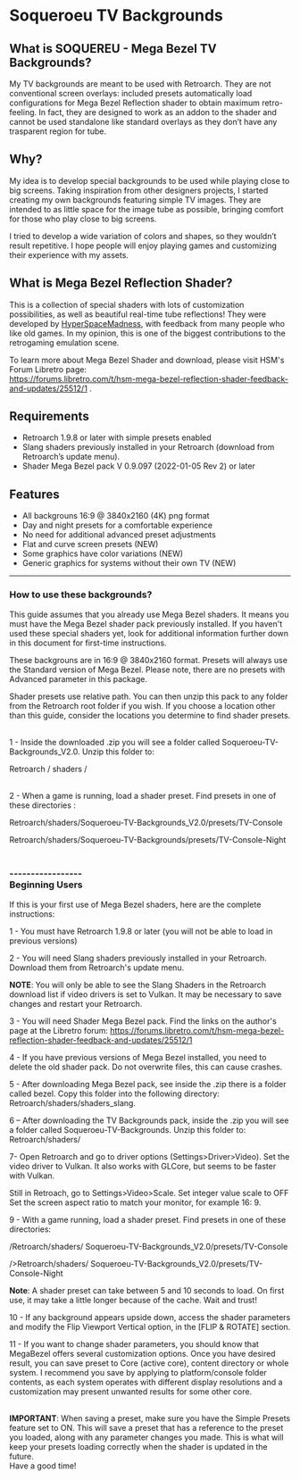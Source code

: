 # Soqueroeu TV Backgrounds
<h2>What is SOQUEREU - Mega Bezel TV Backgrounds?</h2>
<p>My TV backgrounds are meant to be used with Retroarch. They are not conventional screen overlays: included presets automatically load configurations for Mega Bezel Reflection shader to obtain maximum retro-feeling. In fact, they are designed to work as an addon to the shader and cannot be used standalone like standard overlays as they don&rsquo;t have any trasparent region for tube.</p>
<h2>Why?</h2>
<p>My idea is to develop special backgrounds to be used while playing close to big screens. Taking inspiration from other designers projects, I started creating my own backgrounds featuring simple TV images. They are intended to as little space for the image tube as possible, bringing comfort for those who play close to big screens.</p>
<p>I tried to develop a wide variation of colors and shapes, so they wouldn&rsquo;t result repetitive. I hope people will enjoy playing games and customizing their experience with my assets.</p>
<h2>What is Mega Bezel Reflection Shader?</h2>
<p>This is a collection of special shaders with lots of customization possibilities, as well as beautiful real-time tube reflections! They were developed by <a href="https://forums.libretro.com/u/hyperspacemadness/summary">HyperSpaceMadness</a>, with feedback from many people who like old games. In my opinion, this is one of the biggest contributions to the retrogaming emulation scene.</p>
<p>To learn more about Mega Bezel Shader and download, please visit HSM's Forum Libretro page:<br /><a href="https://forums.libretro.com/t/hsm-mega-bezel-reflection-shader-feedback-and-updates/25512/1" rel="nofollow">https://forums.libretro.com/t/hsm-mega-bezel-reflection-shader-feedback-and-updates/25512/1</a> .</p
<ul>
<h2>Requirements</h2>
</ul>

<ul>
<li>Retroarch 1.9.8 or later with simple presets enabled</li>
<li>Slang shaders previously installed in your Retroarch (download from Retroarch&rsquo;s update menu).</li>
<li>Shader Mega Bezel pack V 0.9.097 (2022-01-05 Rev 2) or later</li>
</ul>
<h2>Features</h2>
<ul>
<li>All backgrouns 16:9 @ 3840x2160 (4K) png format</li>
<li>Day and night presets for a comfortable experience </li>
<li>No need for additional advanced preset adjustments</li>
<li>Flat and curve screen presets (NEW)</li>
<li>Some graphics have color variations (NEW)</li>
<li>Generic graphics for systems without their own TV (NEW) </li>  
</ul>

---------------
<h3><strong>How to use these backgrounds? </strong></h3>
<p>This guide assumes that you already use Mega Bezel shaders. It means you must have the Mega Bezel shader pack previously installed. If you haven't used these special shaders yet, look for additional information further down in this document for first-time instructions. 

These backgrouns are in 16:9 @ 3840x2160 format. Presets will always use the Standard version of Mega Bezel. Please note, there are no presets with Advanced parameter in this package.</p>
Shader presets use relative path. You can then unzip this pack to any folder from the Retroarch root folder if you wish. If you choose a location other than this guide, consider the locations you determine to find shader presets. 
<p><br />1 - Inside the downloaded .zip you will see a folder called Soqueroeu-TV-Backgrounds_V2.0. Unzip this folder to:</p>
<p>Retroarch / shaders /</p>
<p><br />2 - When a game is running, load a shader preset. Find presets in one of these directories :</p>
<p>Retroarch/shaders/Soqueroeu-TV-Backgrounds_V2.0/presets/TV-Console</p>  
<p>Retroarch/shaders/Soqueroeu-TV-Backgrounds/presets/TV-Console-Night</p>  

<h3><br />-----------------<br /><strong>Beginning Users</strong></h3>
<p>If this is your first use of Mega Bezel shaders, here are the complete instructions:
  
<p>1 - You must have Retroarch 1.9.8 or later (you will not be able to load in previous versions)</p>
<p>2 - You will need Slang shaders previously installed in your Retroarch. Download them from Retroarch's update menu.</p> 
<p><strong>NOTE</strong>: You will only be able to see the Slang Shaders in the Retroarch download list if video drivers is set to Vulkan. It may be necessary to save changes and restart your Retroarch.</p>
<p>3 - You will need Shader Mega Bezel pack. Find the links on the author's page at the Libretro forum: <a href="https://forums.libretro.com/t/hsm-mega-bezel-reflection-shader-feedback-and-updates/25512/1">https://forums.libretro.com/t/hsm-mega-bezel-reflection-shader-feedback-and-updates/25512/1</a></p>
<p>4 - If you have previous versions of Mega Bezel installed, you need to delete the old shader pack. Do not overwrite files, this can cause crashes.</p>
<p>5 - After downloading Mega Bezel pack, see inside the .zip there is a folder called bezel. Copy this folder into the following directory: Retroarch/shaders/shaders_slang.</p>
<p>6 &ndash; After downloading the TV Backgrounds pack, inside the .zip you will see a folder called Soqueroeu-TV-Backgrounds. Unzip this folder to: Retroarch/shaders/</p>
<p>7- Open Retroarch and go to driver options (Settings&gt;Driver&gt;Video). Set the video driver to Vulkan. It also works with GLCore, but seems to be faster with Vulkan.</p>
<p>Still in Retroach, go to Settings&gt;Video&gt;Scale. Set integer value scale to OFF Set the screen aspect ratio to match your monitor, for example 16: 9.</p>
<p>9 - With a game running, load a shader preset. Find presets in one of these directories:</p>
<p>/Retroarch/shaders/ Soqueroeu-TV-Backgrounds_V2.0/presets/TV-Console</p>
<p>/>Retroarch/shaders/ Soqueroeu-TV-Backgrounds_V2.0/presets/TV-Console-Night</p>
<p><strong>Note</strong>: A shader preset can take between 5 and 10 seconds to load. On first use, it may take a little longer because of the cache. Wait and trust!</p>
<p>10 - If any background appears upside down, access the shader parameters and modify the Flip Viewport Vertical option, in the [FLIP & ROTATE] section. 
<p>11 - If you want to change shader parameters, you should know that MegaBezel offers several customization options. Once you have desired result, you can save preset to Core (active core), content directory or whole system. I recommend you save by applying to platform/console folder contents, as each system operates with different display resolutions and a customization may present unwanted results for some other core.</p>
<p><br /><strong>IMPORTANT</strong>: When saving a preset, make sure you have the Simple Presets feature set to ON. This will save a preset that has a reference to the preset you loaded, along with any parameter changes you made. This is what will keep your presets loading correctly when the shader is updated in the future.<br />Have a good time!</p>
